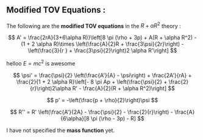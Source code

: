 ## Modified TOV Equations :
The following are the **modified TOV equations** in the $R + \alpha R^2$ theory :

$$
A' = \frac{2rA}{3+6\alpha R)}\left[8 \pi (\rho + 3p) + A(R + \alpha R^2) - (1 + 2 \alpha R)\times \left(\frac{A}{2}R + \frac{3\psi}{2r}\right) - \left(\frac{3}{r } + \frac{3\psi}{2}\right)2 \alpha R'\right]
$$

helloo $E = mc^2$ is awesome
 
$$
\psi' = \frac{\psi}{2} \left(\frac{A'}{A} - \psi\right) + \frac{2A'}{rA} + \frac{2}{1 + 2 \alpha R}\left[- 8 \pi Ap + \left(\frac{\psi}{2} + \frac{2}{r}\right)2\alpha R' - \frac{A}{2}(R + \alpha R^2)\right]
$$

$$
p' = -\left(\frac{p + \rho}{2}\right)\psi
$$

$$
R'' = R' \left(\frac{A'}{2A} - \frac{\psi}{2} - \frac{2}{r}\right) - \frac{A}{6\alpha}[8 \pi (\rho - 3p) - R]
$$

I have not specified the **mass function** yet. 
